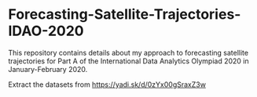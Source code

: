 # Forecasting-Satellite-Trajectories-IDAO-2020
 This repository contains details about my approach to forecasting satellite trajectories
for Part A of the International Data Analytics Olympiad 2020 in January-February 2020.

Extract the datasets from https://yadi.sk/d/0zYx00gSraxZ3w
